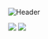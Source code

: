 ![Header](<img width="3400" height="920" alt="github-header-banner" src="https://github.com/user-attachments/assets/73194881-d356-42a1-b4f1-2ff19e41ee65" />)

[![](https://img.shields.io/badge/Golang-1E90FF?style=flat-square&logo=Go&logoColor=white)](#)
[![](https://img.shields.io/badge/Rust-000000?style=flat-square&logo=Rust&logoColor=White)](#)
